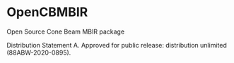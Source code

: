 # OpenCBMBIR
Open Source Cone Beam MBIR package

Distribution Statement A. Approved for public release: distribution unlimited (88ABW-2020-0895).
